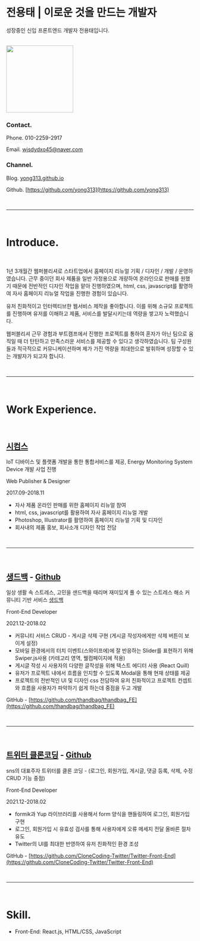 
<br />

# 전용태  |  이로운 것을 만드는 개발자

성장중인 신입 프론트엔드 개발자 전용태입니다.
<br />
<br />

<img width="180px" src="https://user-images.githubusercontent.com/85574104/152402553-8aa469a0-6645-4ce2-b3f6-376a6ba4b409.png"/>

### Contact.

Phone. 010-2259-2917

Email. wjsdydxo45@naver.com

### Channel.

Blog. [yong313.github.io](https://yong313.github.io/)

Github.  [https://github.com/yong313](https://github.com/yong313)

<br />

---

<br />

# Introduce.

<br />

1년 3개월간 웹퍼블리셔로 스타트업에서 홈페이지 리뉴얼 기획 / 디자인 / 개발 / 운영하였습니다. 근무 중이던 회사 제품을 일반 가정용으로 개량하여 온라인으로 판매를 원했기 때문에  전반적인 디자인 작업을 맡아 진행하였으며, html, css, javascript를 활영하여 자사 홈페이지 리뉴얼 작업을 진행한 경험이 있습니다.

유저 친화적이고 인터렉티브한 웹서비스 제작을 좋아합니다. 이를 위해 소규모 프로젝트를 진행하며 유저를 이해하고 제품, 서비스를 발달시키는데 역량을 쌓고자 노력했습니다. 

웹퍼블리셔 근무 경험과 부트캠프에서 진행한 프로젝트를 통하여 혼자가 아닌 팀으로 움직일 때 더 탄탄하고 만족스러운 서비스를 제공할 수 있다고 생각하였습니다. 팀 구성원들과 적극적으로 커뮤니케이션하며 제가 가진 역량을 최대한으로 발휘하며 성장할 수 있는 개발자가 되고자 합니다.

<br />

---

<br />

# Work Experience.

<br />

## [시컴스](https://www.sicoms.co.kr/main.do)

IoT 디바이스 및 플랫폼 개발을 통한 통합서비스를 제공, Energy Monitoring System Device 개발 사업 진행

Web Publisher &
Designer

2017.09-2018.11

- 자사 제품 온라인 판매를 위한 홈페이지 리뉴얼 참여
- html, css, javascript를 활용하여 자사 홈페이지 리뉴얼 개발
- Photoshop, Illustrator를 활영하여 홈페이지 리뉴얼 기획 및 디자인
- 회사내의 제품 홍보, 회사소개 디자인 작업 전담

<br />

---

<br />

## [생드백](https://thandbag.com/) - [Github](https://github.com/thandbag/thandbag_FE)

일상 생활 속 스트레스, 고민을 샌드백을 때리며 재미있게 풀 수 있는 스트레스 해소 커뮤니티 기반 서비스 [생드백](https://thandbag.com)

Front-End Developer

2021.12-2018.02

- 커뮤니티 서비스 CRUD - 게시글 삭제 구현 (게시글 작성자에게만 삭제 버튼이 보이게 설정)
- 모바일 환경에서의 터치 이벤트(스와이프에)에 잘 반응하는 Slider를 표현하기 위해 Swiper.js사용 (카테고리 영역, 웰컴페이지에 적용)
- 게시글 작성 시 사용자의 다양한 글작성을 위해 텍스트 에디터 사용 (React Quill)
- 유저가 프로젝트 내에서 흐름을 인지할 수 있도록 Modal을 통해 현재 상태를 제공
- 프로젝트의 전반적인 UI 및 디자인 css 전담하여 유저 친화적이고 프로젝트 컨셉트와 흐름을 사용자가 파악하기 쉽게 하는데 중점을 두고 개발

GitHub - [https://github.com/thandbag/thandbag_FE](https://github.com/thandbag/thandbag_FE)

<br />

---

<br />

## [트위터 클론코딩](http://twitterclone12-18.s3-website.ap-northeast-2.amazonaws.com/) - [Github](https://github.com/CloneCoding-Twitter/Twitter-Front-End)

sns의 대표주자 트위터를 클론 코딩 - (로그인, 회원가입, 게시글, 댓글 등록, 삭제, 수정 CRUD 기능 중점)

Front-End Developer

2021.12-2018.02

- formik과 Yup 라이브러리를 사용해서 form 양식을 핸들링하여 로그인, 회원가입 구현
- 로그인, 회원가입 시 유효성 검사를 통해 사용자에게 오류 메세지 전달 올바른 절차 유도
- Twitter의 UI를 최대한 반영하여 유저 친화적인 환경 조성

GitHub - [https://github.com/CloneCoding-Twitter/Twitter-Front-End](https://github.com/CloneCoding-Twitter/Twitter-Front-End)

<br />

---

<br />

# Skill.

- Front-End:  React.js, HTML/CSS, JavaScript

<br />
<br />
